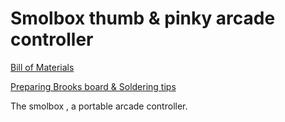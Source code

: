 # Smolbox thumb & pinky arcade controller

[Bill of Materials](docs/BOM.md)

[Preparing Brooks board & Soldering tips](docs/brooks_prepare.md)

The smolbox , a portable arcade controller.
